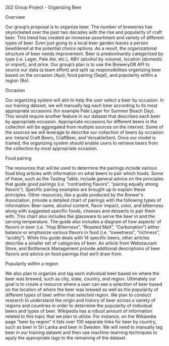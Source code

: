 202 Group Project - Organizing Beer

Overview

Our group’s proposal is to organize beer. The number of breweries has skyrocketed over the past two decades with the rise and popularity of craft beer. This trend has created an immense assortment and variety of different types of beer. Even just going to a local beer garden leaves a person bewildered at the potential choice options. As a result, the organizational structure of beer needs improvement. Beer is predominantly categorized by type (i.e. Lager, Pale Ale, etc.), ABV (alcohol by volume),  location (domestic or import), and price. Our group’s plan is to use the BreweryDB API to source our data (a team effort) and split up responsibilities organizing beer based on the occasion (Ayo), food pairing (Sejal), and popularity within a region (Bo). 

Occasion

Our organizing system will aim to help the user select a beer by occasion. In our training dataset, we will manually tag each beer according to its most appropriate occasions (for example Pale Lager for Summer Beach Day). This would require another feature in our dataset that describes each beer by appropriate occasion. Appropriate occasions for different beers in the collection will be aggregated from multiple sources on the internet. Some of the sources we will leverage to describe our collection of beers by occasion are: Ireland Craft Beers, CraftBeer, and VersatileGent. Once our model is trained, the organizing system should enable users to retrieve beers from the collection by most appropriate occasion. 

Food pairing

The resources that will be used to determine the pairings include various food blog articles with information on what beers to pair which foods. Some of these, such as the Tasting Table, include general advice on the principles that guide good pairings (i.e. “contrasting flavors”, “pairing equally strong flavors”). Specific pairing examples are brought up to explain these principles. Other resources, like a guide produced by the Brewer's Association, provide a detailed chart of pairings with the following types of information: Beer name, alcohol content, flavor impact, color, and bitterness along with suggested specific foods, cheeses and desserts to pair them with. This chart also includes the glassware to serve the beer in and the serving temperature. The guide also includes a diagram of how aspects’ of flavors in beer (i.e. “Hop Bitterness”, “Roasted Malt”, “Carbonation”) either balance or emphasize various flavors in food (i.e. “sweetness”, “richness”, “acidity”). While this guide deals with 14 specific beers, other articles describe a smaller set of categories of beer. An article from Webstaurant Store, and Bottleneck Management provide additional descriptions of beer flavors and advice on food pairings that we’ll draw from.

Popularity within a region

We also plan to organize and tag each individual beer based on where the beer was brewed, such as city, state, country, and region. Ultimately our goal is to create a resource where a user can see a selection of beer based on the location of where the beer was brewed as well as the popularity of different types of beer within that selected region. We plan to conduct research to understand the origin and history of beer across a variety of regions and countries in order to determine the popularity of individual beers and types of beer. Wikipedia has a robust amount of information related to this topic that we plan to utilize. For instance, on the Wikipedia page "beer by region" it lists over 100 separate links for beer by country, such as beer in Sri Lanka and beer in Sweden. We will need to manually tag beer in our training dataset and then use machine-learning techniques to apply the appropriate tags to the remaining of the dataset.
